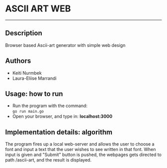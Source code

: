 # <b>ASCII ART WEB</b>
---
## <b>Description</b>
Browser based Ascii-art generator with simple web design
## <b>Authors</b>
* Keiti Nurmbek <br>
* Laura-Eliise Marrandi <br>
## <b>Usage: how to run</b>
* Run the program with the command: <br>
`go run main.go`
* Open your browser, and type in: <b>localhost:3000</b>
## <b>Implementation details: algorithm</b>
The program fires up a local web-server and allows the user to choose a font and input a text that the user wishes to see written in that font. When input is given and "Submit" button is pushed, the webpages gets directed to path /ascii-art, and the result is displayed.